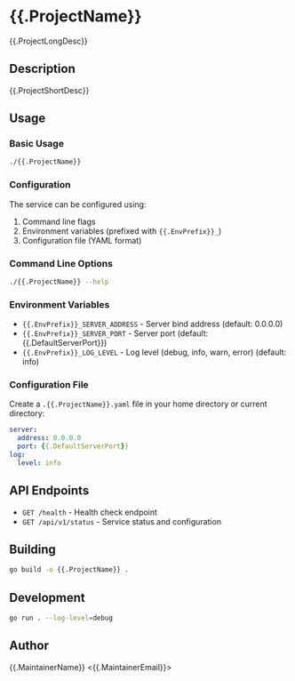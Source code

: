 # {{.ProjectName}}

{{.ProjectLongDesc}}

## Description

{{.ProjectShortDesc}}

## Usage

### Basic Usage

```bash
./{{.ProjectName}}
```

### Configuration

The service can be configured using:

1. Command line flags
2. Environment variables (prefixed with `{{.EnvPrefix}}_`)
3. Configuration file (YAML format)

### Command Line Options

```bash
./{{.ProjectName}} --help
```

### Environment Variables

- `{{.EnvPrefix}}_SERVER_ADDRESS` - Server bind address (default: 0.0.0.0)
- `{{.EnvPrefix}}_SERVER_PORT` - Server port (default: {{.DefaultServerPort}})
- `{{.EnvPrefix}}_LOG_LEVEL` - Log level (debug, info, warn, error) (default: info)

### Configuration File

Create a `.{{.ProjectName}}.yaml` file in your home directory or current directory:

```yaml
server:
  address: 0.0.0.0
  port: {{.DefaultServerPort}}
log:
  level: info
```

## API Endpoints

- `GET /health` - Health check endpoint
- `GET /api/v1/status` - Service status and configuration

## Building

```bash
go build -o {{.ProjectName}} .
```

## Development

```bash
go run . --log-level=debug
```

## Author

{{.MaintainerName}} <{{.MaintainerEmail}}>